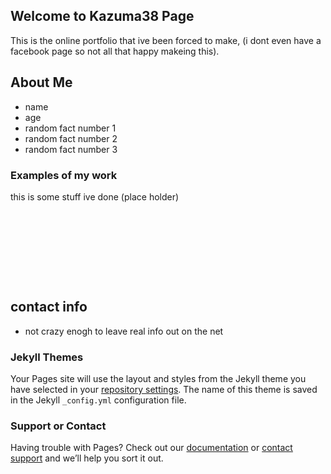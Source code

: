 ## Welcome to Kazuma38 Page

This is the online portfolio that ive been forced to make, (i dont even have a facebook page so not all that happy
makeing this).

## About Me

- name
- age
- random fact number 1
- random fact number 2
- random fact number 3

### Examples of my work

this is some stuff ive done (place holder)

```markdown










```

## contact info
- not crazy enogh to leave real info out on the net
### Jekyll Themes

Your Pages site will use the layout and styles from the Jekyll theme you have selected in your [repository settings](https://github.com/kazuma38/kazuma38.github.io/settings). The name of this theme is saved in the Jekyll `_config.yml` configuration file.

### Support or Contact

Having trouble with Pages? Check out our [documentation](https://help.github.com/categories/github-pages-basics/) or [contact support](https://github.com/contact) and we’ll help you sort it out.
